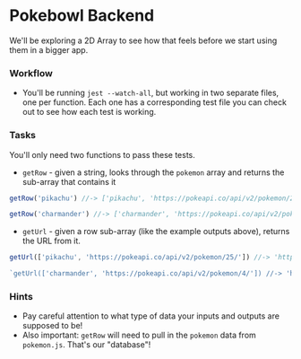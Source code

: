 # Pokebowl Backend

We'll be exploring a 2D Array to see how that feels before we start using them in a bigger app.


### Workflow

* You'll be running `jest --watch-all`, but working in two separate files, one per function. Each one has a corresponding test file you can check out to see how each test is working.


### Tasks

You'll only need two functions to pass these tests.

* `getRow` - given a string, looks through the `pokemon` array and returns the sub-array that contains it

```javascript
getRow('pikachu') //-> ['pikachu', 'https://pokeapi.co/api/v2/pokemon/25/']

getRow('charmander') //-> ['charmander', 'https://pokeapi.co/api/v2/pokemon/4/']
```

* `getUrl` - given a row sub-array (like the example outputs above), returns the URL from it.

```javascript
getUrl(['pikachu', 'https://pokeapi.co/api/v2/pokemon/25/']) //-> 'https://pokeapi.co/api/v2/pokemon/4/'

`getUrl(['charmander', 'https://pokeapi.co/api/v2/pokemon/4/']) //-> 'https://pokeapi.co/api/v2/pokemon/4/'`
```
 

### Hints

* Pay careful attention to what type of data your inputs and outputs are supposed to be!
* Also important: `getRow` will need to pull in the `pokemon` data from `pokemon.js`. That's our "database"!
